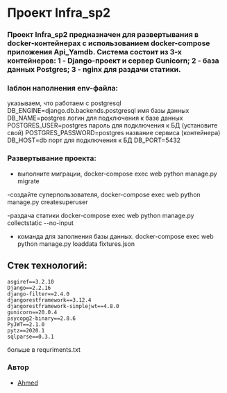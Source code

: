 # Проект Infra_sp2

### Проект Infra_sp2 предназначен для развертывания в docker-контейнерах с использованием docker-compose приложения Api_Yamdb.  Система состоит из 3-х контейнеров: 1 - Django-проект и сервер Gunicorn; 2 - база данных Postgres; 3 - nginx для раздачи статики.
 
### Iаблон наполнения env-файла:
указываем, что работаем с postgresql
DB_ENGINE=django.db.backends.postgresql
имя базы данных
DB_NAME=postgres
логин для подключения к базе данных 
POSTGRES_USER=postgres
пароль для подключения к БД (установите свой)
POSTGRES_PASSWORD=postgres 
название сервиса (контейнера)
DB_HOST=db
порт для подключения к БД
DB_PORT=5432
 

### Развертывание проекта:
- выполните миграции,
docker-compose exec web python manage.py migrate

-создайте суперпользователя, 
docker-compose exec web python manage.py createsuperuser

-раздача статики
docker-compose exec web python manage.py collectstatic --no-input 

- команда для заполнения базы данных.
docker-compose exec web python manage.py loaddata fixtures.json

## Стек технологий:
```
asgiref==3.2.10
Django==2.2.16
django-filter==2.4.0
djangorestframework==3.12.4
djangorestframework-simplejwt==4.8.0
gunicorn==20.0.4
psycopg2-binary==2.8.6
PyJWT==2.1.0
pytz==2020.1
sqlparse==0.3.1
```
больше в requriments.txt

### Автор

- [Ahmed](https://github.com/ahma09)
